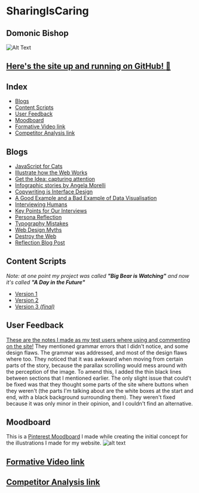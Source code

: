 # SharingIsCaring

## Domonic Bishop

![Alt Text](http://i.imgur.com/SsvdDWb.png)

## [Here's the site up and running on GitHub! :running:](https://dombishop.github.io/A-Day-in-the-Future/Domonic/)

## Index
- [Blogs](#blogs)
- [Content Scripts](#content-scripts)
- [User Feedback](#user-feedback)
- [Moodboard](#moodboard)
- [Formative Video link](#formative-video-link)
- [Competitor Analysis link](#competitor-analysis-link)


## Blogs
- [JavaScript for Cats](http://fourthfloor.raveweb.net/dbishop/2017/01/24/javascript-for-cats/)
- [Illustrate how the Web Works](http://fourthfloor.raveweb.net/dbishop/2017/06/04/illustrate-how-the-web-works/)
- [Get the Idea: capturing attention](http://fourthfloor.raveweb.net/dbishop/2017/02/03/get-the-idea-capturing-attention/)
- [Infographic stories by Angela Morelli](http://fourthfloor.raveweb.net/dbishop/2017/02/07/infographic-stories-by-angela-morelli/)
- [Copywriting is Interface Design](http://fourthfloor.raveweb.net/dbishop/2017/05/23/copywriting-is-interface-design/)
- [A Good Example and a Bad Example of Data Visualisation](http://fourthfloor.raveweb.net/dbishop/2017/05/28/a-good-example-and-a-bad-example-of-data-visualisation/)
- [Interviewing Humans](http://fourthfloor.raveweb.net/dbishop/2017/05/28/interviewing-humans/)
- [Key Points for Our Interviews](http://fourthfloor.raveweb.net/dbishop/2017/05/30/key-points-for-our-interviews/)
- [Persona Reflection](http://fourthfloor.raveweb.net/dbishop/2017/05/28/persona-reflection/)
- [Typography Mistakes](http://fourthfloor.raveweb.net/dbishop/2017/06/01/typography-mistakes/)
- [Web Design Myths](http://fourthfloor.raveweb.net/dbishop/2017/06/02/web-design-myths/)
- [Destroy the Web](http://fourthfloor.raveweb.net/dbishop/2017/06/02/destroy-the-web/)
- [Reflection Blog Post](http://fourthfloor.raveweb.net/dbishop/2017/06/04/reflection-blog-post/)


## Content Scripts
_Note: at one point my project was called **"Big Bear is Watching"** and now it's called **"A Day in the Future"**_
- [Version 1](https://docs.google.com/document/d/1_srl7AGra1_rVKefmm1L7Mca0H7C9TtUt4HqBAqblEE/edit?usp=sharing)
- [Version 2](https://docs.google.com/a/students.rave.ac.uk/document/d/1-wZ3V1KX-HFoUXhCYva4cI0nI_ExvOTXINa2jC9Tud8/edit?usp=sharing)
- [Version 3 _(final)_](https://docs.google.com/document/d/1Hdzs_AGS_PT4XqUr96C4jEg2JyOSUBcLtUh_YmIWBHs/edit?usp=sharing)


## User Feedback 
[These are the notes I made as my test users where using and commenting on the site!](https://docs.google.com/document/d/1f3Cg6D7tGP0C0DIN9Zxg5i3EvK1-9z597vsQjk9vy3E/edit?usp=sharing)
They mentioned grammar errors that I didn't notice, and some design flaws. The grammar was addressed, and most of the design flaws where too. They noticed that it was awkward when moving from certain parts of the story, because the parallax scrolling would mess around with the perception of the image. To amend this, I added the thin black lines between sections that I mentioned earlier. The only slight issue that could't be fixed was that they thought some parts of the site where buttons when they weren't (the parts I'm talking about are the white boxes at the start and end, with a black background surrounding them). They weren't fixed because it was only minor in their opinion, and I couldn't find an alternative.


## Moodboard
This is a [Pinterest Moodboard](http://pin.it/P8UJ-9g) I made while creating the initial concept for the illustrations I made for my website.
![alt text](http://i.imgur.com/vUBCVJe.png)


## [Formative Video link](https://vimeo.com/208009580)

## [Competitor Analysis link](https://docs.google.com/document/d/1tXs0DFL7-eRRuKUlufqbJBu0W8RwMguYHB27CDh-yns/edit?usp=sharing)
